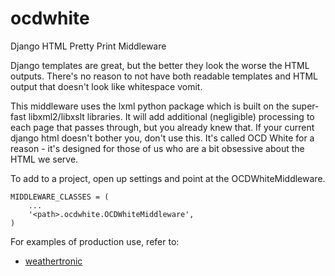 ocdwhite
========

Django HTML Pretty Print Middleware

Django templates are great, but the better they look the worse the HTML outputs. There's no reason to not have both readable templates and HTML output that doesn't look like whitespace vomit. 

This middleware uses the lxml python package which is built on the super-fast libxml2/libxslt libraries. It will add additional (negligible) processing to each page that passes through, but you already knew that. If your current django html doesn't bother you, don't use this. It's called OCD White for a reason - it's designed for those of us who are a bit obsessive about the HTML we serve.

To add to a project, open up settings and point at the OCDWhiteMiddleware.

```
MIDDLEWARE_CLASSES = (
    ...
    '<path>.ocdwhite.OCDWhiteMiddleware',
)
```

For examples of production use, refer to:
 * [weathertronic](http://weathertronic.com)
